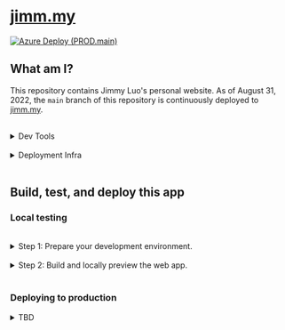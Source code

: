 # [jimm.my](https://jimm.my/)

[![Azure Deploy (PROD.main)](https://github.com/jimmy-zhening-luo/jimmy/actions/workflows/PROD.main.yml/badge.svg)](https://github.com/jimmy-zhening-luo/jimmy/actions/workflows/PROD.main.yml)

## What am I?

This repository contains Jimmy Luo's personal website. As of August 31, 2022, the `main` branch of this repository is continuously deployed to [jimm.my](https://jimm.my/).

<br />

<details>
<summary>Dev Tools</summary>
This is a static web app built on [Node.js](https://nodejs.org/en/) using [SvelteKit](https://kit.svelte.dev), a helper that bundles [Svelte](https://svelte.dev/) and [Vite](https://vitejs.dev).

- __[Svelte](https://svelte.dev/)__ enables concise, descriptive, and modular syntax for site content, routing, style, and logic.
- __[Vite](https://vitejs.dev)__ provides a self-contained, minimal-config test and build environment, capable of adapting Svelte code into a compact servable static bundle.

The source is written in [TypeScript](https://typescriptlang.org/) and Svelte.

| Key          | Value                                                |
| ------------ | ---------------------------------------------------- |
| Platform     | Windows 11                                           |
| Architecture | amd64                                                |
| IDE          | [Visual Studio Code](https://code.visualstudio.com/) |
| Dependencies | See `package.json`                                   |

</details>

<br />

<details>
<summary>Deployment Infra</summary>

The source contained in this repository's `main` branch is continuously built and deployed to an [Azure Static Web App](https://azure.microsoft.com/en-us/products/app-service/static) instance using [GitHub Actions](https://github.com/features/actions).

| Key                    | Value                                                                                                    |
| ---------------------- | -------------------------------------------------------------------------------------------------------- |
| Cloud Service Provider | Microsoft Azure                                                                                          |
| Cloud App              | [Azure Static Web App](https://azure.microsoft.com/en-us/products/app-service/static)                             |
| CI/CD Connector        | [GitHub Actions](https://github.com/features/actions) |

</details>

<br />

## Build, test, and deploy this app

### Local testing

<br/>

<details>
<summary>Step 1: Prepare your development environment.</summary>

1. If you don't already have Node.js, [install Node.js](https://nodejs.org).

1. Save this Git repository on your local machine.

1. Open a terminal at the root of the repository.

1. Run the following command to install all the required Node.js packages (specified in your project root directory by package.json):

   ```bash
   npm ci
   ```

You now have:

- ... all the necessary project files downloaded to your local directory.
- ... all the necessary dependencies installed to locally build and deploy (test) this web app.

</details>

<br/>

<details>
<summary>Step 2: Build and locally preview the web app.</summary>

You can now preview what the website will look like once built and deployed, by running the following command:

```bash
npm start
```

If you make changes to the site code, you need to run `npm start` again.

</details>

<br/>

### Deploying to production

<details>
<summary>TBD</summary>

<br/>

TBD some point in the future.

</details>
